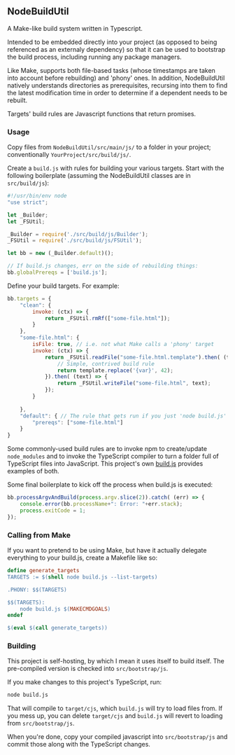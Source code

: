 ## NodeBuildUtil

A Make-like build system written in Typescript.

Intended to be embedded directly into your project
(as opposed to being referenced as an externaly dependency)
so that it can be used to bootstrap the build process,
including running any package managers.

Like Make, supports both file-based tasks (whose timestamps are taken into account before rebuilding)
and 'phony' ones.  In addition, NodeBuildUtil natively understands directories
as prerequisites, recursing into them to find the latest modification time
in order to determine if a dependent needs to be rebuilt.

Targets' build rules are Javascript functions that return promises.


### Usage

Copy files from ```NodeBuildUtil/src/main/js/``` to a folder in your project;
conventionally ```YourProject/src/build/js/```.

Create a ```build.js``` with rules for building your various targets.
Start with the following boilerplate
(assuming the NodeBuildUtil classes are in ```src/build/js```):

```javascript
#!/usr/bin/env node
"use strict";

let _Builder;
let _FSUtil;

_Builder = require('./src/build/js/Builder');
_FSUtil = require('./src/build/js/FSUtil');

let bb = new (_Builder.default)();

// If build.js changes, err on the side of rebuilding things:
bb.globalPrereqs = ['build.js'];
```

Define your build targets.
For example:

```javascript
bb.targets = {
	"clean": {
		invoke: (ctx) => {
			return _FSUtil.rmRf(["some-file.html"]);
		}
	},
	"some-file.html": {
		isFile: true, // i.e. not what Make calls a 'phony' target
		invoke: (ctx) => {
			return _FSUtil.readFile("some-file.html.template").then( (template) => {
				// Simple, contrived build rule
				return template.replace('{var}', 42);
			}).then( (text) => {
				return _FSUtil.writeFile("some-file.html", text);
			});
		}
		
	},
	"default": { // The rule that gets run if you just 'node build.js' is called 'default'
		"prereqs": ["some-file.html"]
	}
}
```

Some commonly-used build rules are to invoke npm to create/update ```node_modules``` and
to invoke the TypeScript compiler to turn a folder full of TypeScript files into JavaScript.
This project's own [build.js](build.js) provides examples of both.

Some final boilerplate to kick off the process when build.js is executed:

```javascript
bb.processArgvAndBuild(process.argv.slice(2)).catch( (err) => {
	console.error(bb.processName+": Error: "+err.stack);
	process.exitCode = 1;
});
```


### Calling from Make

If you want to pretend to be using Make, but have it actually delegate everything to your build.js,
create a Makefile like so:

```Makefile
define generate_targets
TARGETS := $(shell node build.js --list-targets)

.PHONY: $$(TARGETS)

$$(TARGETS):
	node build.js $(MAKECMDGOALS)
endef

$(eval $(call generate_targets))
```


### Building

This project is self-hosting, by which I mean it uses itself to build itself.
The pre-compiled version is checked into ```src/bootstrap/js```.

If you make changes to this project's TypeScript, run:

```sh
node build.js
```

That will compile to ```target/cjs```, which ```build.js``` will try to load files from.
If you mess up, you can delete ```target/cjs``` and ```build.js``` will revert
to loading from ```src/bootstrap/js```.

When you're done, copy your compiled javascript into ```src/bootstrap/js``` and commit those
along with the TypeScript changes.
